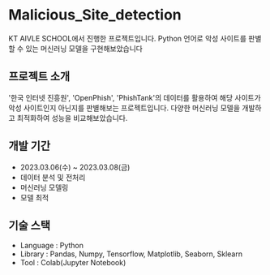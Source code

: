 # Malicious_Site_detection
KT AIVLE SCHOOL에서 진행한 프로젝트입니다. Python 언어로 악성 사이트를 판별할 수 있는 머신러닝 모델을 구현해보았습니다

## 프로젝트 소개
'한국 인터넷 진흥원', 'OpenPhish', 'PhishTank'의 데이터를 활용하여 해당 사이트가 악성 사이트인지 아닌지를 판별해보는 프로젝트입니다. 다양한 머신러닝 모델을 개발하고 최적화하여 성능을 비교해보았습니다.

## 개발 기간
- 2023.03.06(수) ~ 2023.03.08(금)
- 데이터 분석 및 전처리
- 머신러닝 모델링
- 모델 최적

## 기술 스택
- Language : Python
- Library : Pandas, Numpy, Tensorflow, Matplotlib, Seaborn, Sklearn
- Tool : Colab(Jupyter Notebook)
